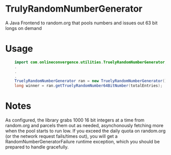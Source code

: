 # TrulyRandomNumberGenerator
A Java Frontend to random.org that pools numbers and issues out 63 bit longs on demand

# Usage
```java
    import com.onlineconvergence.utilities.TruelyRandomNumberGenerator;
    .
    .
    .
    TruelyRandomNumberGenerator ran = new TruelyRandomNumberGenerator();
    long winner = ran.getTruelyRandomNumber64BitNumber(totalEntries);
```

# Notes
As configured, the library grabs 1000 16 bit integers at a time from random.org and parcels them out as needed, asynchonously fetching more when the pool
starts to run low. If you exceed the daily quota on random.org (or the network request fails/times out), you will get a RandomNumberGeneratorFailure runtime
exception, which you should be prepared to handle gracefully.

